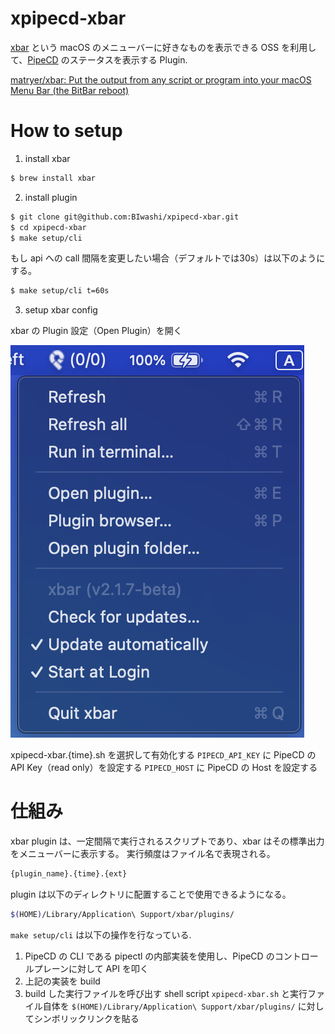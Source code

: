 # xpipecd-xbar

[xbar](https://github.com/matryer/xbar) という macOS のメニューバーに好きなものを表示できる OSS を利用して、[PipeCD](https://github.com/pipe-cd/pipecd) のステータスを表示する Plugin.

[matryer/xbar: Put the output from any script or program into your macOS Menu Bar (the BitBar reboot)](https://github.com/matryer/xbar)


# How to setup

1. install xbar

```sh
$ brew install xbar
```

2. install plugin

```sh
$ git clone git@github.com:BIwashi/xpipecd-xbar.git
$ cd xpipecd-xbar
$ make setup/cli
```

もし api への call 間隔を変更したい場合（デフォルトでは30s）は以下のようにする。

```sh
$ make setup/cli t=60s
```


3. setup xbar config

xbar の Plugin 設定（Open Plugin）を開く

![alt text](img/image_1.png)

xpipecd-xbar.{time}.sh を選択して有効化する
`PIPECD_API_KEY` に PipeCD の API Key（read only）を設定する
`PIPECD_HOST` に PipeCD の Host を設定する


# 仕組み

xbar plugin は、一定間隔で実行されるスクリプトであり、xbar はその標準出力をメニューバーに表示する。
実行頻度はファイル名で表現される。

```sh
{plugin_name}.{time}.{ext}
```

plugin は以下のディレクトリに配置することで使用できるようになる。

```sh
$(HOME)/Library/Application\ Support/xbar/plugins/
```

`make setup/cli` は以下の操作を行なっている.

1. PipeCD の CLI である pipectl の内部実装を使用し、PipeCD のコントロールプレーンに対して API を叩く
2. 上記の実装を build
3. build した実行ファイルを呼び出す shell script `xpipecd-xbar.sh` と実行ファイル自体を `$(HOME)/Library/Application\ Support/xbar/plugins/` に対してシンボリックリンクを貼る

